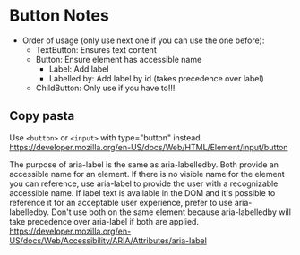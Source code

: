 # Button Notes

- Order of usage (only use next one if you can use the one before):
  - TextButton: Ensures text content
  - Button: Ensure element has accessible name
    - Label: Add label
    - Labelled by: Add label by id (takes precedence over label)
  - ChildButton: Only use if you have to!!!

## Copy pasta

Use `<button>` or `<input>` with type="button" instead.
<https://developer.mozilla.org/en-US/docs/Web/HTML/Element/input/button>

The purpose of aria-label is the same as aria-labelledby. Both provide an accessible name for an element. If there is no visible name for the element you can reference, use aria-label to provide the user with a recognizable accessible name. If label text is available in the DOM and it's possible to reference it for an acceptable user experience, prefer to use aria-labelledby. Don't use both on the same element because aria-labelledby will take precedence over aria-label if both are applied.
<https://developer.mozilla.org/en-US/docs/Web/Accessibility/ARIA/Attributes/aria-label>
